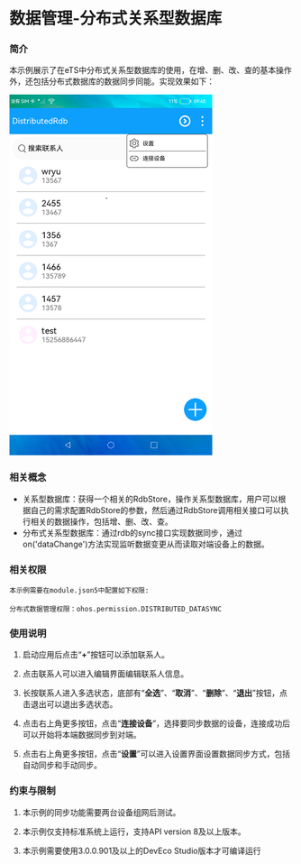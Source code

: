 # 数据管理-分布式关系型数据库

### 简介

本示例展示了在eTS中分布式关系型数据库的使用，在增、删、改、查的基本操作外，还包括分布式数据库的数据同步同能。实现效果如下：

![home](screenshots/devices/home.png)

### 相关概念

-  关系型数据库：获得一个相关的RdbStore，操作关系型数据库，用户可以根据自己的需求配置RdbStore的参数，然后通过RdbStore调用相关接口可以执行相关的数据操作，包括增、删、改、查。
- 分布式关系型数据库：通过rdb的sync接口实现数据同步，通过 on('dataChange')方法实现监听数据变更从而读取对端设备上的数据。

### 相关权限

```
本示例需要在module.json5中配置如下权限:

分布式数据管理权限：ohos.permission.DISTRIBUTED_DATASYNC
```

### 使用说明

1. 启动应用后点击“**+**”按钮可以添加联系人。

2. 点击联系人可以进入编辑界面编辑联系人信息。

3. 长按联系人进入多选状态，底部有“**全选**”、“**取消**”、“**删除**”、“**退出**”按钮，点击退出可以退出多选状态。

4. 点击右上角更多按钮，点击“**连接设备**”，选择要同步数据的设备，连接成功后可以开始将本端数据同步到对端。

5. 点击右上角更多按钮，点击“**设置**”可以进入设置界面设置数据同步方式，包括自动同步和手动同步。

### 约束与限制

1. 本示例的同步功能需要两台设备组网后测试。

2. 本示例仅支持标准系统上运行，支持API version 8及以上版本。

3. 本示例需要使用3.0.0.901及以上的DevEco Studio版本才可编译运行